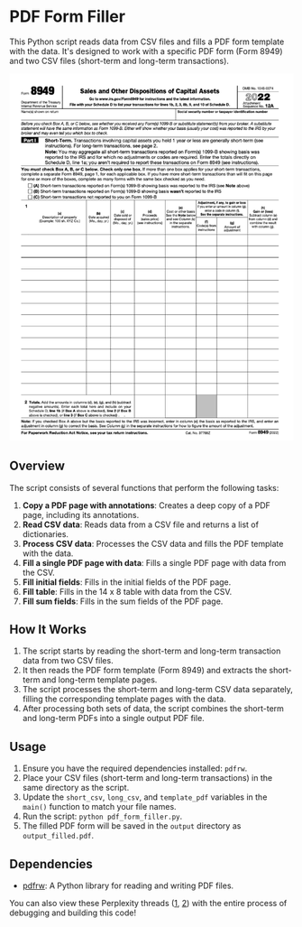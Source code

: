 # PDF Form Filler

This Python script reads data from CSV files and fills a PDF form template with the data. It's designed to work with a specific PDF form (Form 8949) and two CSV files (short-term and long-term transactions).

![img.png](img.png)

## Overview

The script consists of several functions that perform the following tasks:

1. **Copy a PDF page with annotations**: Creates a deep copy of a PDF page, including its annotations.
2. **Read CSV data**: Reads data from a CSV file and returns a list of dictionaries.
3. **Process CSV data**: Processes the CSV data and fills the PDF template with the data.
4. **Fill a single PDF page with data**: Fills a single PDF page with data from the CSV.
5. **Fill initial fields**: Fills in the initial fields of the PDF page.
6. **Fill table**: Fills in the 14 x 8 table with data from the CSV.
7. **Fill sum fields**: Fills in the sum fields of the PDF page.

## How It Works

1. The script starts by reading the short-term and long-term transaction data from two CSV files.
2. It then reads the PDF form template (Form 8949) and extracts the short-term and long-term template pages.
3. The script processes the short-term and long-term CSV data separately, filling the corresponding template pages with the data.
4. After processing both sets of data, the script combines the short-term and long-term PDFs into a single output PDF file.

## Usage

1. Ensure you have the required dependencies installed: `pdfrw`.
2. Place your CSV files (short-term and long-term transactions) in the same directory as the script.
3. Update the `short_csv`, `long_csv`, and `template_pdf` variables in the `main()` function to match your file names.
4. Run the script: `python pdf_form_filler.py`.
5. The filled PDF form will be saved in the `output` directory as `output_filled.pdf`.

## Dependencies

- [pdfrw](https://pypi.org/project/pdfrw/): A Python library for reading and writing PDF files.

You can also view these Perplexity threads ([1](https://www.perplexity.ai/search/ff2d8dba-da3f-4f9b-9631-4154253f705b), [2](https://www.perplexity.ai/search/71d8dae8-44b2-407a-81c0-be47efae2dd8?s=u)) with the entire process of debugging and building this code!
